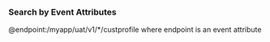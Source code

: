 ### Search by Event Attributes
  @endpoint:/myapp/uat/v1/*/custprofile
  where endpoint is an event attribute
